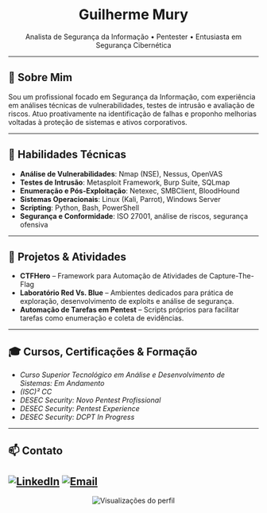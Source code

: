 <h1 align="center">Guilherme Mury</h1>

<p align="center">
  Analista de Segurança da Informação • Pentester • Entusiasta em Segurança Cibernética
</p>

---

## 🔐 Sobre Mim

Sou um profissional focado em Segurança da Informação, com experiência em análises técnicas de vulnerabilidades, testes de intrusão e avaliação de riscos. Atuo proativamente na identificação de falhas e proponho melhorias voltadas à proteção de sistemas e ativos corporativos.

---

## 💼 Habilidades Técnicas

- **Análise de Vulnerabilidades**: Nmap (NSE), Nessus, OpenVAS  
- **Testes de Intrusão**: Metasploit Framework, Burp Suite, SQLmap  
- **Enumeração e Pós-Exploitação**: Netexec, SMBClient, BloodHound  
- **Sistemas Operacionais**: Linux (Kali, Parrot), Windows Server  
- **Scripting**: Python, Bash, PowerShell  
- **Segurança e Conformidade**: ISO 27001, análise de riscos, segurança ofensiva

---

## 📌 Projetos & Atividades

- **CTFHero** –   Framework para Automação de Atividades de Capture-The-Flag
- **Laboratório Red Vs. Blue** – Ambientes dedicados para prática de exploração, desenvolvimento de exploits e análise de segurança.  
- **Automação de Tarefas em Pentest** – Scripts próprios para facilitar tarefas como enumeração e coleta de evidências.

---

## 🎓 Cursos, Certificações & Formação
- *Curso Superior Tecnológico em Análise e Desenvolvimento de Sistemas: Em Andamento*
- *(ISC)² CC*  
- *DESEC Security: Novo Pentest Profissional*
- *DESEC Security: Pentest Experience*
- *DESEC Security: DCPT In Progress*



---

## 📫 Contato

[![LinkedIn](https://img.shields.io/badge/LinkedIn-Connect-blue?style=flat-square&logo=linkedin)](https://www.linkedin.com/in/guilhermemury/)
[![Email](https://img.shields.io/badge/Email-Enviar-informational?style=flat-square&logo=gmail)](mailto:gui.mury.gm@gmail.com)
---

<p align="center">
  <img src="https://komarev.com/ghpvc/?username=Guilhermemury&style=flat-square" alt="Visualizações do perfil" />
</p>
